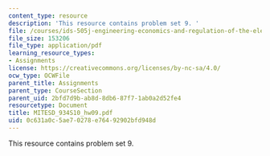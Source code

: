 ```yaml
---
content_type: resource
description: 'This resource contains problem set 9. '
file: /courses/ids-505j-engineering-economics-and-regulation-of-the-electric-power-sector-spring-2010/0c631a0c5ae70278e76492902bfd948d_MITESD_934S10_hw09.pdf
file_size: 153206
file_type: application/pdf
learning_resource_types:
- Assignments
license: https://creativecommons.org/licenses/by-nc-sa/4.0/
ocw_type: OCWFile
parent_title: Assignments
parent_type: CourseSection
parent_uid: 2bfd7d9b-ab8d-8db6-87f7-1ab0a2d52fe4
resourcetype: Document
title: MITESD_934S10_hw09.pdf
uid: 0c631a0c-5ae7-0278-e764-92902bfd948d
---
```

This resource contains problem set 9. 